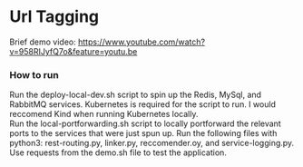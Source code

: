 # Url Tagging

Brief demo video: https://www.youtube.com/watch?v=958RIJyfQ7o&feature=youtu.be

### How to run
Run the deploy-local-dev.sh script to spin up the Redis, MySql, and RabbitMQ services. Kubernetes is required for the script to run. I would reccomend Kind when running Kubernetes locally.  
Run the local-portforwarding.sh script to locally portforward the relevant ports to the services that were just spun up. 
Run the following files with python3: rest-routing.py, linker.py, reccomender.oy, and service-logging.py.  
Use requests from the demo.sh file to test the application.  
